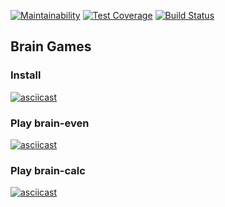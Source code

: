 [![Maintainability](https://api.codeclimate.com/v1/badges/d177a887871a48012255/maintainability)](https://codeclimate.com/github/SaenkoJr/project-lvl1-s466/maintainability)
[![Test Coverage](https://api.codeclimate.com/v1/badges/d177a887871a48012255/test_coverage)](https://codeclimate.com/github/SaenkoJr/project-lvl1-s466/test_coverage)
[![Build Status](https://travis-ci.com/SaenkoJr/project-lvl1-s466.svg?branch=master)](https://travis-ci.com/SaenkoJr/project-lvl1-s466)

## Brain Games

### Install
[![asciicast](https://asciinema.org/a/gLTxXFT5om6EGa4zEYi3xQ68X.svg)](https://asciinema.org/a/gLTxXFT5om6EGa4zEYi3xQ68X)

### Play brain-even
[![asciicast](https://asciinema.org/a/gzZrPLXovpPaVQgXv3IYKuKZ0.svg)](https://asciinema.org/a/gzZrPLXovpPaVQgXv3IYKuKZ0)

### Play brain-calc
[![asciicast](https://asciinema.org/a/s5t288nr1M16uzJ47tpxz42Vj.svg)](https://asciinema.org/a/s5t288nr1M16uzJ47tpxz42Vj)
